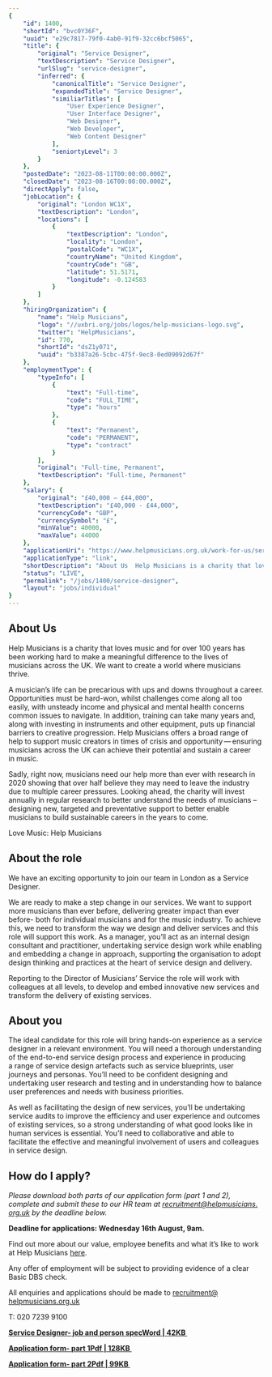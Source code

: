 ```yaml
---
{
	"id": 1400,
	"shortId": "bvc0Y36F",
	"uuid": "e29c7817-79f0-4ab0-91f9-32cc6bcf5065",
	"title": {
		"original": "Service Designer",
		"textDescription": "Service Designer",
		"urlSlug": "service-designer",
		"inferred": {
			"canonicalTitle": "Service Designer",
			"expandedTitle": "Service Designer",
			"similiarTitles": [
				"User Experience Designer",
				"User Interface Designer",
				"Web Designer",
				"Web Developer",
				"Web Content Designer"
			],
			"seniortyLevel": 3
		}
	},
	"postedDate": "2023-08-11T00:00:00.000Z",
	"closedDate": "2023-08-16T00:00:00.000Z",
	"directApply": false,
	"jobLocation": {
		"original": "London WC1X",
		"textDescription": "London",
		"locations": [
			{
				"textDescription": "London",
				"locality": "London",
				"postalCode": "WC1X",
				"countryName": "United Kingdom",
				"countryCode": "GB",
				"latitude": 51.5171,
				"longitude": -0.124583
			}
		]
	},
	"hiringOrganization": {
		"name": "Help Musicians",
		"logo": "//uxbri.org/jobs/logos/help-musicians-logo.svg",
		"twitter": "HelpMusicians",
		"id": 770,
		"shortId": "dsZ1y071",
		"uuid": "b3387a26-5cbc-475f-9ec8-0ed09092d67f"
	},
	"employmentType": {
		"typeInfo": [
			{
				"text": "Full-time",
				"code": "FULL_TIME",
				"type": "hours"
			},
			{
				"text": "Permanent",
				"code": "PERMANENT",
				"type": "contract"
			}
		],
		"original": "Full-time, Permanent",
		"textDescription": "Full-time, Permanent"
	},
	"salary": {
		"original": "£40,000 – £44,000",
		"textDescription": "£40,000 - £44,000",
		"currencyCode": "GBP",
		"currencySymbol": "£",
		"minValue": 40000,
		"maxValue": 44000
	},
	"applicationUri": "https://www.helpmusicians.org.uk/work-for-us/service-designer",
	"applicationType": "link",
	"shortDescription": "About Us  Help Musicians is a charity that loves music and for over 100 years has been working hard to make a meaningful difference to the lives of musicians across the UK. We want to create a world",
	"status": "LIVE",
	"permalink": "/jobs/1400/service-designer",
	"layout": "jobs/individual"
}
---
```

<h2>About&nbsp;Us&nbsp;</h2><p>Help Musicians is a&nbsp;charity that loves music and for over 100&nbsp;years has been working hard to make a&nbsp;meaningful difference to the lives of musicians across the UK. We want to create a&nbsp;world where musicians thrive.&nbsp;</p><p>A musician’s life can be precarious with ups and downs throughout a&nbsp;career. Opportunities must be hard-won, whilst challenges come along all too easily, with unsteady income and physical and mental health concerns common issues to navigate. In addition, training can take many years and, along with investing in instruments and other equipment, puts up financial barriers to creative progression. Help Musicians offers a&nbsp;broad range of help to support music creators in times of crisis and opportunity — ensuring musicians across the UK can achieve their potential and sustain a&nbsp;career in&nbsp;music.&nbsp;</p><p>Sadly, right now, musicians need our help more than ever with research in 2020 showing that over half believe they may need to leave the industry due to multiple career pressures. Looking ahead, the charity will invest annually in regular research to better understand the needs of musicians – designing new, targeted and preventative support to better enable musicians to build sustainable careers in the years to&nbsp;come.&nbsp;</p><p>Love Music: Help Musicians&nbsp;</p><h2>About the&nbsp;role&nbsp;</h2><p>We have an exciting opportunity to join our team in London as a&nbsp;Service Designer.</p><p>We are ready to make a&nbsp;step change in our services. We want to support more musicians than ever before, delivering greater impact than ever before- both for individual musicians and for the music industry. To achieve this, we need to transform the way we design and deliver services and this role will support this work. As a&nbsp;manager, you’ll act as an internal design consultant and practitioner, undertaking service design work while enabling and embedding a&nbsp;change in approach, supporting the organisation to adopt design thinking and practices at the heart of service design and delivery.</p><p>Reporting to the Director of Musicians’ Service the role will work with colleagues at all levels, to develop and embed innovative new services and transform the delivery of existing services.&nbsp;</p><h2>About&nbsp;you&nbsp;</h2><p>The ideal candidate for this role will bring hands-on experience as a&nbsp;service designer in a&nbsp;relevant environment. You will need a&nbsp;thorough understanding of the end-to-end service design process and experience in producing a&nbsp;range of service design artefacts such as service blueprints, user journeys and personas. You’ll need to be confident designing and undertaking user research and testing and in understanding how to balance user preferences and needs with business priorities.&nbsp;</p><p>As well as facilitating the design of new services, you’ll be undertaking service audits to improve the efficiency and user experience and outcomes of existing services, so a&nbsp;strong understanding of what good looks like in human services is essential. You’ll need to collaborative and able to facilitate the effective and meaningful involvement of users and colleagues in service design.&nbsp;</p><h2>How do I&nbsp;apply?&nbsp;</h2><p><em>Please download both parts of our application form (part 1&nbsp;and 2), complete and submit these to our HR team at </em><a target="_blank" rel="noopener noreferrer nofollow" href="mailto:recruitment@helpmusicians.org.uk"><em>recruitment@​helpmusicians.​org.​uk</em></a><em> by the deadline below.</em></p><p><strong>Deadline for applications: Wednesday 16th August, 9am.&nbsp;</strong></p><p>Find out more about our value, employee benefits and what it’s like to work at Help Musicians <a target="_blank" rel="noopener noreferrer nofollow" href="https://www.helpmusicians.org.uk/work-for-us">here</a>.</p><p>Any offer of employment will be subject to providing evidence of a&nbsp;clear Basic DBS&nbsp;check.</p><p>All enquiries and applications should be made to <a target="_blank" rel="noopener noreferrer nofollow" href="mailto:recruitment@helpmusicians.org.uk">recruitment@​helpmusicians.​org.​uk</a></p><p>T: 020 7239&nbsp;9100</p><p><a target="_blank" rel="noopener noreferrer nofollow" href="https://www.helpmusicians.org.uk/assets/downloads/Service-Designer-JD-Person-Spec.docx"><strong>Service Designer- job and person specWord |&nbsp;42KB&nbsp;</strong></a></p><p><a target="_blank" rel="noopener noreferrer nofollow" href="https://www.helpmusicians.org.uk/assets/downloads/HM-Application-Form-Part-1_2023-07-04-105407_krcj.pdf"><strong>Application form- part&nbsp;1Pdf |&nbsp;128KB&nbsp;</strong></a></p><p><a target="_blank" rel="noopener noreferrer nofollow" href="https://www.helpmusicians.org.uk/assets/downloads/HM-Application-Form-Part-2-new_2023-07-04-105418_uifq.pdf"><strong>Application form- part&nbsp;2Pdf |&nbsp;99KB&nbsp;</strong></a></p>
